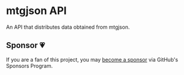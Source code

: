 # mtgjson API

An API that distributes data obtained from mtgjson.

## Sponsor 💗

If you are a fan of this project, you may
[become a sponsor](https://github.com/sponsors/CharlesStover)
via GitHub's Sponsors Program.
